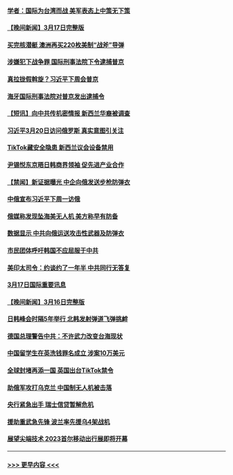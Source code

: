 #### [学者：国际为台湾而战 美军表态上中策无下策](../pages/prog202/a103671400.md?t=03181243) 
#### [【晚间新闻】3月17日完整版](../pages/prog202/a103671370.md?t=03181243) 
#### [买完核潜艇 澳洲再买220枚美制“战斧”导弹](../pages/prog202/a103671219.md?t=03181243) 
#### [涉嫌犯下战争罪 国际刑事法院下令逮捕普京](../pages/prog202/a103671214.md?t=03181243) 
#### [真拉拢假斡旋？习近平下周会普京](../pages/prog202/a103671213.md?t=03181243) 
#### [海牙国际刑事法院对普京发出逮捕令](../pages/prog202/a103671119.md?t=03181243) 
#### [【短讯】向中共传机密情报 新西兰华裔被调查](../pages/prog202/a103671052.md?t=03181243) 
#### [习近平3月20日访问俄罗斯 真实意图引关注](../pages/prog202/a103671028.md?t=03181243) 
#### [TikTok藏安全隐患 新西兰议会设备禁用](../pages/prog202/a103671029.md?t=03181243) 
#### [尹锡悦东京晤日韩商界领袖 促先进产业合作](../pages/prog202/a103671031.md?t=03181243) 
#### [【禁闻】新证据曝光 中企向俄发送步枪防弹衣](../pages/prog202/a103670984.md?t=03181243) 
#### [中俄宣布习近平下周一访俄](../pages/prog202/a103670952.md?t=03181243) 
#### [俄媒称发现坠海美无人机 美方称早有防备](../pages/prog202/a103670809.md?t=03181243) 
#### [数据显示 中共向俄运送攻击性武器及防弹衣](../pages/prog202/a103670805.md?t=03181243) 
#### [市民团体呼吁韩国不应屈服于中共](../pages/prog202/a103670797.md?t=03181243) 
#### [美印太司令：约谈约了一年半 中共同行无答复](../pages/prog202/a103670800.md?t=03181243) 
#### [3月17日国际重要讯息](../pages/prog202/a103670790.md?t=03181243) 
#### [【晚间新闻】3月16日完整版](../pages/prog202/a103670633.md?t=03181243) 
#### [日韩峰会时隔5年举行 北韩发射弹道飞弹挑衅](../pages/prog202/a103670630.md?t=03181243) 
#### [德国总理警告中共：不许武力改变台海现状](../pages/prog202/a103670631.md?t=03181243) 
#### [中国留学生在英洗钱罪名成立 涉案10万美元](../pages/prog202/a103670566.md?t=03181243) 
#### [全球封堵再添一国 英国出台TikTok禁令](../pages/prog202/a103670486.md?t=03181243) 
#### [助俄军攻打乌克兰 中国制无人机被击落](../pages/prog202/a103670484.md?t=03181243) 
#### [央行紧急出手 瑞士信贷暂解危机](../pages/prog202/a103670483.md?t=03181243) 
#### [援助重武急先锋 波兰率先援乌4架战机](../pages/prog202/a103670482.md?t=03181243) 
#### [展望尖端技术 2023首尔移动出行展即将开幕](../pages/prog202/a103670322.md?t=03181243) 

----
#### [ >>> 更早内容 <<< ](../indexes/prog202-earlier.md)
